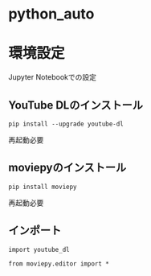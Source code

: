 # python_auto
# 環境設定
Jupyter Notebookでの設定

## YouTube DLのインストール
`pip install --upgrade youtube-dl`

再起動必要
## moviepyのインストール
`pip install moviepy`

再起動必要
## インポート
`import youtube_dl`

`from moviepy.editor import *`
